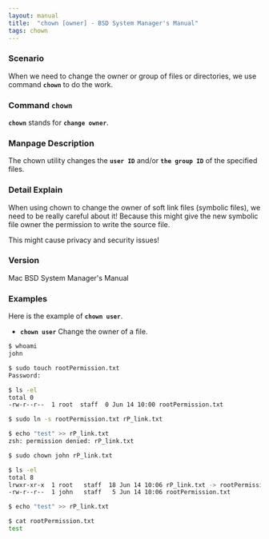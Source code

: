 ```yaml
---
layout: manual
title:  "chown [owner] - BSD System Manager's Manual" 
tags: chown
---
```


### Scenario
When we need to change the owner or group of files or directories, we use command __`chown`__ to do the work.

### Command `chown` 
 __`chown`__ stands for __`change owner`__.

### Manpage Description
The chown utility changes the __`user ID`__ and/or __`the group ID`__ of the specified files.

### Detail Explain
When using chown to change the owner of soft link files (symbolic files), we need to be really careful about it! Because this might give the new symbolic file owner the permission to write the source file.

This might cause privacy and security issues! 

### Version
Mac BSD System Manager's Manual

### Examples
Here is the example of __`chown user`__.

- __`chown user`__ Change the owner of a file.

```bash
$ whoami 
john

$ sudo touch rootPermission.txt
Password:

$ ls -el 
total 0
-rw-r--r--  1 root  staff  0 Jun 14 10:00 rootPermission.txt

$ sudo ln -s rootPermission.txt rP_link.txt

$ echo "test" >> rP_link.txt 
zsh: permission denied: rP_link.txt

$ sudo chown john rP_link.txt

$ ls -el
total 8
lrwxr-xr-x  1 root   staff  18 Jun 14 10:06 rP_link.txt -> rootPermission.txt
-rw-r--r--  1 john   staff   5 Jun 14 10:06 rootPermission.txt

$ echo "test" >> rP_link.txt

$ cat rootPermission.txt 
test
```

